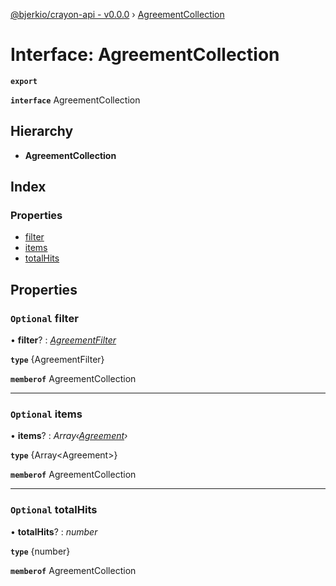 [@bjerkio/crayon-api - v0.0.0](../README.md) › [AgreementCollection](agreementcollection.md)

# Interface: AgreementCollection

**`export`** 

**`interface`** AgreementCollection

## Hierarchy

* **AgreementCollection**

## Index

### Properties

* [filter](agreementcollection.md#optional-filter)
* [items](agreementcollection.md#optional-items)
* [totalHits](agreementcollection.md#optional-totalhits)

## Properties

### `Optional` filter

• **filter**? : *[AgreementFilter](../modules/agreementfilter.md)*

**`type`** {AgreementFilter}

**`memberof`** AgreementCollection

___

### `Optional` items

• **items**? : *Array‹[Agreement](../modules/agreement.md)›*

**`type`** {Array&lt;Agreement&gt;}

**`memberof`** AgreementCollection

___

### `Optional` totalHits

• **totalHits**? : *number*

**`type`** {number}

**`memberof`** AgreementCollection
